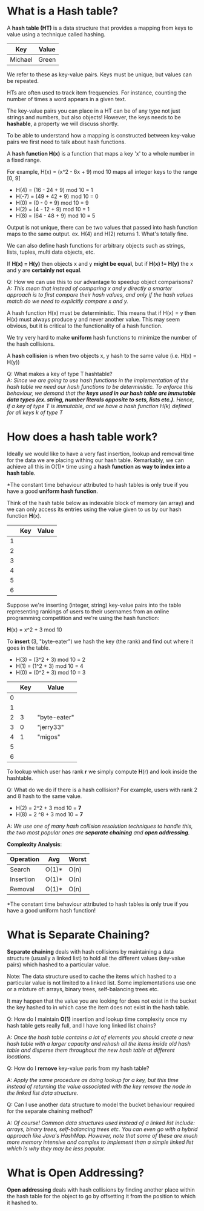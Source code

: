 # What is a Hash table?
A **hash table (HT)** is a data structure that provides a mapping from keys to value 
using a technique called hashing.

| Key     | Value |
|---------|-------|
| Michael | Green |
 
We refer to these as key-value pairs. Keys must be unique, but values can be repeated.

HTs are often used to track item frequencies. For instance, counting the number of times
a word appears in a given text.

The key-value pairs you can place in a HT can be of any type not just strings and numbers,
but also objects! However, the keys needs to be **hashable**, a property we will discuss shortly. 

To be able to understand how a mapping is constructed between key-value pairs we first need 
to talk about hash functions. 

A **hash function H(x)** is a function that maps a key 'x' to a whole number in a fixed range. 

For example, H(x) = (x^2 - 6x + 9) mod 10 maps all integer keys to the range [0, 9]

* H(4) = (16 - 24 + 9) mod 10 = 1
* H(-7) = (49 + 42 + 9) mod 10 = 0
* H(0) = (0 - 0 + 9) mod 10 = 9
* H(2) = (4 - 12 + 9) mod 10 = 1
* H(8) = (64 - 48 + 9) mod 10 = 5  

Output is not unique, there can be two values that passed into hash function maps to the same output.
ex. H(4) and H(2) returns 1. What's totally fine.  

We can also define hash functions for arbitrary objects such as strings, lists, tuples, multi data objects, etc.

If **H(x) = H(y)** then objects x and y **might be equal**, but if **H(x) != H(y)** the x and y are **certainly not equal**. 

Q: How we can use this to our advantage to speedup object comparisons?\
A: _This mean that instead of comparing x and y directly a smarter approach is to first compare their hash values, 
and only if the hash values match do we need to explicitly compare x and y._ 

A hash function H(x) must be deterministic. This means that if H(x) = y then H(x) must always produce y and 
never another value. This may seem obvious, but it is critical to the functionality of a hash function. 

We try very hard to make **uniform** hash functions to minimize the number of the hash collisions.

A **hash collision** is when two objects x, y hash to the same value (i.e. H(x) = H(y))
 
Q: What makes a key of type T hashtable?\
A: _Since we are going to use hash functions in the implementation of the hash table we need our 
hash functions to be deterministic. To enforce this behaviour, we demand that the **keys used in our
hash table are immutable data types (ex. string, number literals opposite to sets, lists etc.).**
Hence, if a key of type T is immutable, and we have a hash function H(k) defined for all keys k of type T_

#  How does a hash table work?

Ideally we would like to have a very fast insertion, lookup and removal time for the data we are placing 
withing our hash table.  Remarkably, we can achieve all this in O(1)* time using a **hash function as way to index into a hash table**. 

*The constant time behaviour attributed to hash tables is only true if you have a good **uniform hash function**. 
 
Think of the hash table below as indexable block of memory (an array) and we can only access its entries using 
the value given to us by our hash function **H**(x).


|     | Key | Value |
|-----|-----|-------|
| 1   |     |       |
| 2   |     |       |
| 3   |     |       |
| 4   |     |       |
| 5   |     |       |
| 6   |     |       |


Suppose we're inserting (integer, string) key-value pairs into the table representing rankings of users to their 
usernames from an online programming competition and we're using the hash function:

**H**(x) = x^2 + 3 mod 10 

To **insert** (3, "byte-eater") we hash the key (the rank) and find out where it goes in the table. 

* H(3) = (3^2 + 3) mod 10 = 2 
* H(1) = (1^2 + 3) mod 10 = 4 
* H(0) = (0^2 + 3) mod 10 = 3 

|     | Key | Value        |
|-----|-----|--------------|
| 0   |     |              |
| 1   |     |              |
| 2   | 3   | "byte-eater" |
| 3   | 0   | "jerry33"    |
| 4   | 1   | "migos"      |
| 5   |     |              |
| 6   |     |              |

To lookup which user has rank **r** we simply compute **H**(r) and look inside the hashtable. 

Q: What do we do if there is a hash collision?
For example, users with rank 2 and 8 hash to the same value.

- H(2) = 2^2 + 3 mod 10 = **7**
- H(8) = 2 ^8 + 3 mod 10 = **7**

A: _We use one of many hash collision resolution techniques to handle this, the two most popular ones are **separate 
chaining** and **open addressing**._ 

**Complexity Analysis**:

| Operation | Avg   | Worst |
|-----------|-------|-------|
| Search    | O(1)* | O(n)  |
| Insertion | O(1)* | O(n)  |
| Removal   | O(1)* | O(n)  |

*The constant time behaviour attributed to hash tables is only true if you have a good uniform hash function!

# What is Separate Chaining? 

**Separate chaining** deals with hash collisions by maintaining a data structure (usually a linked list) to hold all 
the different values (key-value pairs) which hashed to a particular value. 

Note: The data structure used to cache the items which hashed to a particular value is not limited to a linked list.
Some implementations use one or a mixture of: arrays, binary trees, self-balancing trees etc. 

It may happen that the value you are looking for does not exist in the bucket the key hashed to in which case 
the item does not exist in the hash table. 

Q: How do I maintain **O(1)** insertion and lookup time complexity once my hash table gets really full, 
and I have long linked  list chains?

A: _Once the hash table contains a lot of elements you should create a new hash table with a larger capacity 
and rehash all the items inside old hash table and disperse them throughout the new hash table at different
locations._ 


Q: How do I **remove** key-value paris from my hash table?

A: _Apply the same procedure as doing lookup for a key, but this time instead of returning the value associated 
with the key remove the node in the linked list data structure._ 

Q: Can I use another data structure to model the bucket behaviour required for the separate chaining method?

A: _Of course! Common data structures used instead of a linked list include: arrays, binary trees, self-balancing 
trees etc. You can even go with a hybrid approach like Java's HashMap. However, note that some of these are much more
memory intensive and complex to implement than a simple linked list which is why they may be less popular._ 


# What is Open Addressing?

**Open addressing** deals with hash collisions by finding another place within the hash table for the object to go by 
offsetting it from the position to which it hashed to.
